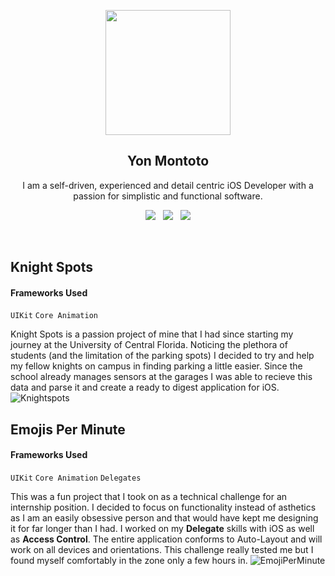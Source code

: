 <p align="center">
  <img src="https://user-images.githubusercontent.com/18172931/73115609-6ecc9680-3ef6-11ea-87be-ece3579bb556.png" width="200" height="200">
</p>
<h2 align="center">Yon Montoto</h2>
<p align="center">I am a self-driven, experienced and detail centric iOS Developer with a passion for simplistic and functional software.</p>
<p align="center">
  <a href="https://www.linkedin.com/in/yonmontoto/"><img src="https://img.shields.io/static/v1?label=LinkedIn&message=yonmontoto&color=blue&style=for-the-badge&logo=linkedin&logoColor=white"></a>&nbsp;&nbsp;
  <a href="https://github.com/Yonodactyl/iOS-Portfolio/files/4111601/Yon-Montoto.pdf"><img src="https://img.shields.io/static/v1?label=Resume&message=Download%20CV&color=green&style=for-the-badge"></a>&nbsp;&nbsp;
  <a href="https://apps.apple.com/vg/developer/yon-montoto/id1461254488"><img src="https://img.shields.io/static/v1?label=AppStore&message=Yon%20Montoto&color=red&style=for-the-badge&logo=apple&logoColor=white"></a>
</p><br>

## Knight Spots
#### Frameworks Used
`UIKit` `Core Animation`

Knight Spots is a passion project of mine that I had since starting my journey at the University of Central Florida. Noticing the plethora of students (and the limitation of the parking spots) I decided to try and help my fellow knights on campus in finding parking a little easier. Since the school already manages sensors at the garages I was able to recieve this data and parse it and create a ready to digest application for iOS.
![Knightspots](https://user-images.githubusercontent.com/18172931/73115748-3b8b0700-3ef8-11ea-89ea-c225526cbb32.png)

## Emojis Per Minute
#### Frameworks Used
`UIKit` `Core Animation` `Delegates`

This was a fun project that I took on as a technical challenge for an internship position. I decided to focus on functionality instead of asthetics as I am an easily obsessive person and that would have kept me designing it for far longer than I had. I worked on my **Delegate** skills with iOS as well as **Access Control**. The entire application conforms to Auto-Layout and will work on all devices and orientations. This challenge really tested me but I found myself comfortably in the zone only a few hours in.
![EmojiPerMinute](https://user-images.githubusercontent.com/18172931/73152913-a9bdfe00-409f-11ea-8ac8-6fe001988e6f.png)
